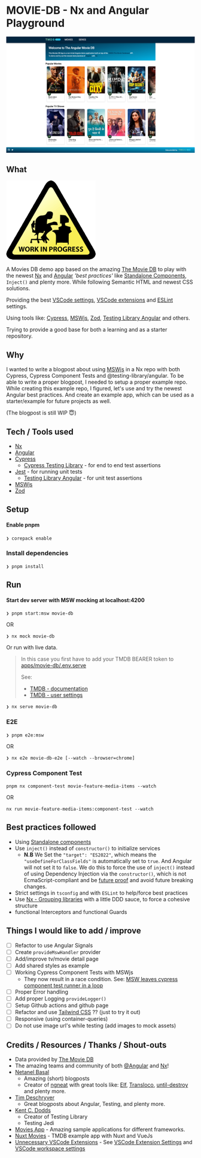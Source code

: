 # MOVIE-DB - Nx and Angular Playground

![Main page](./docs/img/movie-db-main.png)

## What

![WIP](./docs/img/wip.png)

A Movies DB demo app based on the amazing [The Movie DB](https://www.themoviedb.org/) to play with the newest [Nx](https://nx.dev) and [Angular](https://angular.io) _'best practices'_ like [Standalone Components](https://angular.io/guide/standalone-components), `Inject()` and plenty more. While following Semantic HTML and newest CSS solutions.

Providing the best [VSCode settings](.vscode/settings.json), [VSCode extensions](.vscode/extensions.json) and [ESLint](.eslintrc.json) settings.

Using tools like: [Cypress](https://cypress.io), [MSWjs](https://mswjs.io), [Zod](https://zod.dev/?id=introduction), [Testing Library Angular](https://testing-library.com/docs/angular-testing-library/intro/) and others.

Trying to provide a good base for both a learning and as a starter repository.

## Why

I wanted to write a blogpost about using [MSWjs](https://mswjs.io) in a Nx repo with both Cypress, Cypress Component Tests and @testing-library/angular.
To be able to write a proper blogpost, I needed to setup a proper example repo.
While creating this example repo, I figured, let's use and try the newest Angular best practices.
And create an example app, which can be used as a starter/example for future projects as well.

(The blogpost is still WIP 😇)

## Tech / Tools used

- [Nx](https://nx.dev)
- [Angular](https://angular.io)
- [Cypress](https://cypress.io)
  - [Cypress Testing Library](https://github.com/testing-library/cypress-testing-library) - for end to end test assertions
- [Jest](https://jestjs.io) - for running unit tests
  - [Testing Library Angular](https://testing-library.com/docs/angular-testing-library/intro/) - for unit test assertions
- [MSWjs](https://mswjs.io)
- [Zod](https://zod.dev/?id=introduction)

## Setup

#### Enable pnpm

```
❯ corepack enable
```

### Install dependencies

```
❯ pnpm install
```

## Run

#### Start dev server with MSW mocking at localhost:4200

```
❯ pnpm start:msw movie-db
```

OR

```
❯ nx mock movie-db
```

Or run with live data.

> In this case you first have to add your TMDB BEARER token
> to [apps/movie-db/.env.serve](./apps/movie-db/.env.local)
>
> See:
>
> - [TMDB - documentation](https://developers.themoviedb.org/3/getting-started/authentication#bearer-token)
> - [TMDB - user settings](https://www.themoviedb.org/settings/api)

```
❯ nx serve movie-db
```

### E2E

```
❯ pnpm e2e:msw
```

OR

```
❯ nx e2e movie-db-e2e [--watch --browser=chrome]
```

### Cypress Component Test

```
pnpm nx component-test movie-feature-media-items --watch
```

OR

```
nx run movie-feature-media-items:component-test --watch
```

## Best practices followed

- Using [Standalone components](https://angular.io/guide/standalone-components)
- Use `inject()` instead of `constructor()` to initialize services
  - **N.B**
    We Set the `"target": "ES2022"`, which means the `"useDefineForClassFields"` is automatically set to `true`. And Angular will not set it to `false`.
    We do this to force the use of `inject()` instead of using Dependency Injection via the `constructor()`, which is not EcmaScript-compliant and be [future proof](https://angular.schule/blog/2022-11-use-define-for-class-fields) and avoid future breaking changes.
- Strict settings in `tsconfig` and with `ESLint` to help/force best practices
- Use [Nx - Grouping libraries](https://nx.dev/more-concepts/grouping-libraries#example-workspace) with a little DDD sauce, to force a cohesive structure
- functional Interceptors and functional Guards

## Things I would like to add / improve

- [ ] Refactor to use Angular Signals
- [ ] Create `provideMswHandler` provider
- [ ] Add/improve tv/movie detail page
- [ ] Add shared styles as example
- [ ] Working Cypress Component Tests with MSWjs
  - They now result in a race condition. See: [MSW leaves cypress component test runner in a loop](https://github.com/mswjs/msw/issues/744)
- [ ] Proper Error handling
- [ ] Add proper Logging `provideLogger()`
- [ ] Setup Github actions and github page
- [ ] Refactor and use [Tailwind CSS](https://tailwindcss.com/) ?? (just to try it out)
- [ ] Responsive (using container-queries)
- [ ] Do not use image url's while testing (add images to mock assets)

## Credits / Resources / Thanks / Shout-outs

- Data provided by [The Movie DB](https://www.themoviedb.org)
- The amazing teams and community of both [@Angular](https://www.angular.io) and [Nx](https://nx.dev)!
- [Netanel Basal](https://netbasal.medium.com/)
  - Amazing (short) blogposts
  - Creator of [ngneat](https://github.com/ngneat) with great tools like: [Elf](ngneat.github.io/elf/), [Transloco](ngneat.github.io/transloco/), [until-destroy](https://github.com/ngneat/until-destroy) and plenty more.
- [Tim Deschryver](https://timdeschryver.dev/blog/getting-the-most-value-out-of-your-angular-component-tests)
  - Great blogposts about Angular, Testing, and plenty more.
- [Kent C. Dodds](https://kentcdodds.com/blog?q=testing)
  - Creator of Testing Library
  - Testing Jedi
- [Movies App](https://tastejs.com/movies/) - Amazing sample applications for different frameworks.
- [Nuxt Movies](https://github.com/nuxt/movies) - TMDB example app with Nuxt and VueJs
- [Unnecessary VSCode Extensions](https://javascript.plainenglish.io/unnecessary-vscode-extensions-e72cb637f1cf) - See [VSCode Extension Settings](/.vscode/extensions.json) and [VSCode workspace settings](.vscode/settings.json)

<!-- - [Versatile Angular - Younes Jaaidi](https://marmicode.io/blog/versatile-angular) - Angular (SFC) with Vite
- [Analogjs](https://github.com/analogjs/analog) - Amazing all in one framework for Angular by Brandon Roberts. Using Vite -->
